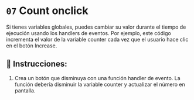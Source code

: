 # `07` Count onclick
Si tienes variables globales, puedes cambiar su valor durante el tiempo de ejecución usando los handlers de eventos. Por ejemplo, este código incrementa el valor de la variable counter cada vez que el usuario hace clic en el botón Increase.

## 📝 Instrucciones:
1. Crea un botón que disminuya con una función handler de evento. La función debería disminuir la variable counter y actualizar el número en pantalla.